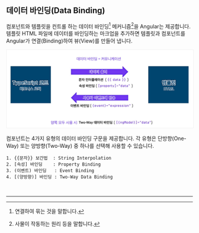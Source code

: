 ## 데이터 바인딩(Data Binding)

컴포넌트와 템플릿을 컨트롤 하는 데이터 바인딩[^1] 메커니즘[^2]을 Angular는 제공합니다. 템플릿 HTML 파일에 데이터를 바인딩하는 마크업을 추가하면 템플릿과 컴포넌트를 Angular가 연결(Binding)하여 뷰(View)를 만들어 냅니다.

<img src="assets/data-binding.jpg" alt style="border: 1px solid #f0f0f0">

컴포넌트는 4가지 유형의 데이터 바인딩 구문을 제공합니다. 각 유형은 단방향(One-Way) 또는 양방향(Two-Way) 중 하나를 선택해 사용할 수 있습니다.

    1. {{문자}} 보간법  : String Interpolation
    2. [속성] 바인딩    : Property Binding
    3. (이벤트) 바인딩   : Event Binding
    4. [(양방향)] 바인딩 : Two-Way Data Binding

<br>

---

[^1]: 연결하여 묶는 것을 말합니다.
[^2]: 사물이 작동하는 원리 등을 말합니다.